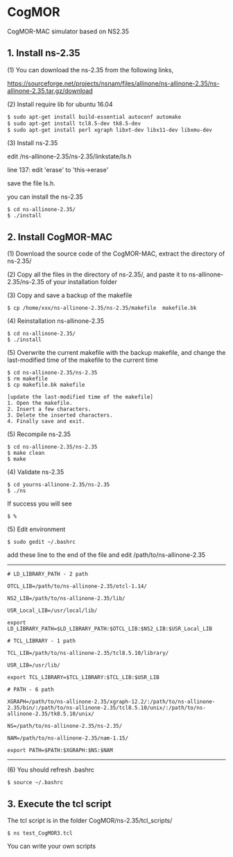 # CogMOR
CogMOR-MAC simulator based on NS2.35


## 1. Install ns-2.35



(1) You can download the ns-2.35 from the following links,

https://sourceforge.net/projects/nsnam/files/allinone/ns-allinone-2.35/ns-allinone-2.35.tar.gz/download


(2) Install require lib for ubuntu 16.04
```bash
$ sudo apt-get install build-essential autoconf automake
$ sudo apt-get install tcl8.5-dev tk8.5-dev
$ sudo apt-get install perl xgraph libxt-dev libx11-dev libxmu-dev
```

(3) Install ns-2.35

edit /ns-allinone-2.35/ns-2.35/linkstate/ls.h

line 137: edit 'erase' to 'this->erase'

save the file ls.h.

you can install the ns-2.35

```
$ cd ns-allinone-2.35/
$ ./install
```

## 2. Install CogMOR-MAC



(1) Download the source code of the CogMOR-MAC, extract the directory of ns-2.35/

(2) Copy all the files in the directory of ns-2.35/, and paste it to ns-allinone-2.35/ns-2.35 of your installation folder

(3) Copy and save a backup of the makefile

```
$ cp /home/xxx/ns-allinone-2.35/ns-2.35/makefile  makefile.bk
```

(4) Reinstallation ns-allinone-2.35

```
$ cd ns-allinone-2.35/
$ ./install
```

(5) Overwrite the current makefile with the backup makefile, and change the last-modified time of the makefile to the current time

```
$ cd ns-allinone-2.35/ns-2.35
$ rm makefile
$ cp makefile.bk makefile

[update the last-modified time of the makefile]
1. Open the makefile. 
2. Insert a few characters. 
3. Delete the inserted characters.
4. Finally save and exit.
```

(5) Recompile ns-2.35
```
$ cd ns-allinone-2.35/ns-2.35
$ make clean
$ make
```




(4) Validate ns-2.35 

```
$ cd yourns-allinone-2.35/ns-2.35
$ ./ns
```
If success you will see
```
$ %
```

(5) Edit environment

```
$ sudo gedit ~/.bashrc
```
add these line to the end of the file and edit /path/to/ns-allinone-2.35

------------------------------
```
# LD_LIBRARY_PATH - 2 path

OTCL_LIB=/path/to/ns-allinone-2.35/otcl-1.14/

NS2_LIB=/path/to/ns-allinone-2.35/lib/

USR_Local_LIB=/usr/local/lib/

export LD_LIBRARY_PATH=$LD_LIBRARY_PATH:$OTCL_LIB:$NS2_LIB:$USR_Local_LIB

# TCL_LIBRARY - 1 path

TCL_LIB=/path/to/ns-allinone-2.35/tcl8.5.10/library/

USR_LIB=/usr/lib/

export TCL_LIBRARY=$TCL_LIBRARY:$TCL_LIB:$USR_LIB

# PATH - 6 path

XGRAPH=/path/to/ns-allinone-2.35/xgraph-12.2/:/path/to/ns-allinone-2.35/bin/:/path/to/ns-allinone-2.35/tcl8.5.10/unix/:/path/to/ns-allinone-2.35/tk8.5.10/unix/

NS=/path/to/ns-allinone-2.35/ns-2.35/

NAM=/path/to/ns-allinone-2.35/nam-1.15/

export PATH=$PATH:$XGRAPH:$NS:$NAM
```
----------------------------------


(6) You should refresh .bashrc


```
$ source ~/.bashrc
```


## 3. Execute the tcl script



The tcl script is in the folder CogMOR/ns-2.35/tcl_scripts/


```
$ ns test_CogMOR3.tcl  
```
You can write your own scripts

